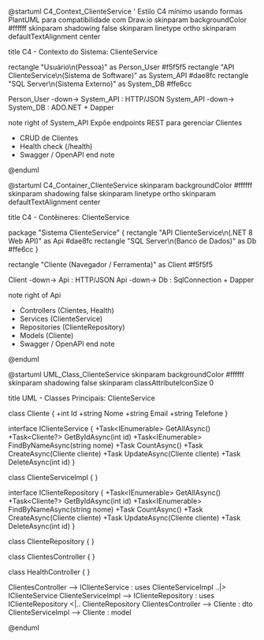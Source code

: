 
@startuml C4_Context_ClienteService
' Estilo C4 mínimo usando formas PlantUML para compatibilidade com Draw.io
skinparam backgroundColor #ffffff
skinparam shadowing false
skinparam linetype ortho
skinparam defaultTextAlignment center

title C4 - Contexto do Sistema: ClienteService

rectangle "Usuário\n(Pessoa)" as Person_User #f5f5f5
rectangle "API ClienteService\n(Sistema de Software)" as System_API #dae8fc
rectangle "SQL Server\n(Sistema Externo)" as System_DB #ffe6cc

Person_User -down-> System_API : HTTP/JSON
System_API -down-> System_DB : ADO.NET + Dapper

note right of System_API
Expõe endpoints REST para gerenciar Clientes
- CRUD de Clientes
- Health check (/health)
- Swagger / OpenAPI
end note

@enduml


@startuml C4_Container_ClienteService
skinparam backgroundColor #ffffff
skinparam shadowing false
skinparam linetype ortho
skinparam defaultTextAlignment center

title C4 - Contêineres: ClienteService

package "Sistema ClienteService" {
  rectangle "API ClienteService\n(.NET 8 Web API)" as Api #dae8fc
  rectangle "SQL Server\n(Banco de Dados)" as Db #ffe6cc
}

rectangle "Cliente (Navegador / Ferramenta)" as Client #f5f5f5

Client -down-> Api : HTTP/JSON
Api -down-> Db : SqlConnection + Dapper

note right of Api
- Controllers (Clientes, Health)
- Services (ClienteService)
- Repositories (ClienteRepository)
- Models (Cliente)
- Swagger / OpenAPI
end note

@enduml

@startuml UML_Class_ClienteService
skinparam backgroundColor #ffffff
skinparam shadowing false
skinparam classAttributeIconSize 0

title UML - Classes Principais: ClienteService

class Cliente {
  +int Id
  +string Nome
  +string Email
  +string Telefone
}

interface IClienteService {
  +Task<IEnumerable<Cliente>> GetAllAsync()
  +Task<Cliente?> GetByIdAsync(int id)
  +Task<IEnumerable<Cliente>> FindByNameAsync(string nome)
  +Task<int> CountAsync()
  +Task<Cliente> CreateAsync(Cliente cliente)
  +Task<bool> UpdateAsync(Cliente cliente)
  +Task<bool> DeleteAsync(int id)
}

class ClienteServiceImpl {
}

interface IClienteRepository {
  +Task<IEnumerable<Cliente>> GetAllAsync()
  +Task<Cliente?> GetByIdAsync(int id)
  +Task<IEnumerable<Cliente>> FindByNameAsync(string nome)
  +Task<int> CountAsync()
  +Task<int> CreateAsync(Cliente cliente)
  +Task<bool> UpdateAsync(Cliente cliente)
  +Task<bool> DeleteAsync(int id)
}

class ClienteRepository {
}

class ClientesController {
}

class HealthController {
}

ClientesController --> IClienteService : uses
ClienteServiceImpl ..|> IClienteService
ClienteServiceImpl --> IClienteRepository : uses
IClienteRepository <|.. ClienteRepository
ClientesController --> Cliente : dto
ClienteServiceImpl --> Cliente : model

@enduml

